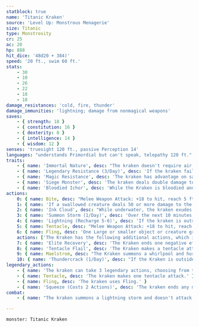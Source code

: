 ```yaml
---
statblock: true
name: 'Titanic Kraken'
source: 'Level Up: Monstrous Menagerie'
size: Titanic
type: Monstrosity
cr: 25
ac: 20
hp: 888
hit_dice: '48d20 + 384)'
speed: '20 ft., swim 60 ft.'
stats:
    - 30
    - 10
    - 26
    - 22
    - 18
    - 18
damage_resistances: 'cold, fire, thunder'
damage_immunities: 'lightning; damage from nonmagical weapons'
saves:
    - { strength: 18 }
    - { constitution: 16 }
    - { dexterity: 8 }
    - { intelligence: 14 }
    - { wisdom: 12 }
senses: 'truesight 120 ft., passive Perception 14'
languages: "understands Primordial but can't speak, telepathy 120 ft."
traits:
    - { name: 'Immortal Nature', desc: "The kraken doesn't require air, sustenance, or sleep." }
    - { name: 'Legendary Resistance (3/Day)', desc: 'If the kraken fails a saving throw, it can choose to succeed instead. When it does so, it can use its reaction, if available, to attack with its tentacle.' }
    - { name: 'Magic Resistance', desc: 'The kraken has advantage on saving throws against spells and magical effects.' }
    - { name: 'Siege Monster', desc: 'The kraken deals double damage to objects and structures.' }
    - { name: 'Bloodied Ichor', desc: 'While the Kraken is bloodied and in the water, black ichor leaks from it in a 60-foot radius, spreading around corners but not leaving the water. The area is lightly obscured to all creatures except the Kraken. A creature that starts its turn in the area takes 10 (3d6) acid damage.' }
actions:
    0: { name: Bite, desc: "Melee Weapon Attack: +18 to hit, reach 5 ft., one target. Hit: 36 (4d12 + 10) piercing damage. If the target is a Huge or smaller creature grappled by the kraken, the target is swallowed. A swallowed creature is blinded and restrained, its Speed is 0, it has total cover from attacks from outside the kraken, and it takes 42 (12d6) acid damage at the start of each of the kraken's turns." }
    1: { name: 'If a swallowed creature deals 50 or more damage to the kraken in a single turn, or if the kraken dies, the kraken vomits up the creature', desc: '' }
    2: { name: 'Ink Cloud', desc: "While underwater, the kraken exudes a cloud of ink in a 90-foot-radius sphere. The ink extends around corners, and the area is heavily obscured until the end of the kraken's next turn or until a strong current dissipates the cloud. Each non-kraken creature in the area when the cloud appears makes a DC 24 Constitution saving throw. On a failure, it takes 27 (5d10) poison damage and is poisoned for 1 minute. On a success, it takes half damage. A poisoned creature can repeat the saving throw at the end of each of its turns. ending the effect on a success." }
    3: { name: 'Summon Storm (1/Day)', desc: 'Over the next 10 minutes, storm clouds magically gather. At the end of 10 minutes, a storm rages for 1 hour in a 5-mile radius.' }
    4: { name: 'Lightning (Recharge 5-6)', desc: 'If the kraken is outside and the weather is stormy, three lightning bolts crack down from the sky, each of which strikes a different target within 120 feet of the kraken. A target makes a DC 24 Dexterity saving throw, taking 28 (8d6) lightning damage or half damage on a save.' }
    5: { name: Tentacle, desc: "Melee Weapon Attack: +18 to hit, reach 30 ft., one target. Hit: 28 (4d8 + 10) bludgeoning damage, and the target is grappled (escape DC 26). Until this grapple ends, the target is restrained. A tentacle can be targeted individually by an attack. It shares the kraken's hit points, but if 30 damage is dealt to the tentacle, it releases a creature it is grappling. The kraken can grapple up to 10 creatures." }
    6: { name: Fling, desc: 'One Large or smaller object or creature grappled by the kraken is thrown up to 60 feet in a straight line. The target lands prone and takes 21 (6d6) bludgeoning damage. If the kraken throws the target at another creature, that creature makes a DC 26 saving throw, taking the same damage on a failure.' }
    actions: ['The Kraken has the following additional actions, which it can use only while bloodied:']
    7: { name: 'Elite Recovery', desc: 'The Kraken ends one negative effect currently affecting it. It can use this action as long as it has at least 1 hit point, even while unconscious or incapacitated.' }
    8: { name: 'Tentacle Flail', desc: 'The Kraken makes a tentacle attack against each creature of its choice within its reach.' }
    9: { name: Maelstrom, desc: "The Kraken summons a whirlpool and hurricane winds. Each creature within 90 feet of the kraken that isn't secured to an immovable object makes a DC 26 Strength check. On a failure, the creature takes 35 (10d6) bludgeoning damage, is pulled 45 feet straight towards the Kraken, and falls prone. Unsecured objects are pulled 45 feet straight towards the Kraken." }
    10: { name: 'Thundercrack (1/Day)', desc: "If the Kraken is outside and not underwater, a 10-foot-radius, sky-high column of lightning strikes a point the Kraken can see. Each creature and object in the area makes a DC 26 Dexterity saving throw, taking 35 (10d6) lightning damage and 35 (10d6) thunder damage on a failure or half damage on a success. All creatures other than the Kraken within 120 feet of the area that can see the lightning, including creatures inside the area, make a DC 26 Constitution saving throw. On a failure, a creature is blinded until the beginning of the Kraken's next turn." }
legendary_actions:
    - { name: 'The kraken can take 3 legendary actions, choosing from the options below', desc: "Only one legendary action can be used at a time and only at the end of another creature's turn. It regains spent legendary actions at the start of its turn." }
    - { name: Tentacle, desc: 'The kraken makes one tentacle attack.' }
    - { name: Fling, desc: 'The kraken uses Fling.' }
    - { name: 'Squeeze (Costs 2 Actions)', desc: 'The kraken ends any magical effect that is restraining it or reducing its movement and then swims up to half its swim speed without provoking opportunity attacks. During this movement, it can fit through gaps as narrow as 10 feet wide without squeezing.' }
combat:
    - { name: "The kraken summons a lightning storm and doesn't attack until the storm has arrived", desc: 'On its turn, it takes actions in this order of preference: it uses Lightning if it can hit 3 threatening targets, bites if it has a creature grappled, or uses Ink Cloud if underwater. Otherwise, it bites. With its legendary actions, it attacks with its tentacle, or uses Fling if it already has two creatures grappled (saving one of the creatures to bite and swallow). It uses Squeeze to escape confinement and escapes in an Ink Cloud if reduced to 111 hit points or fewer.' }

---
```

```statblock
monster: Titanic Kraken
```
